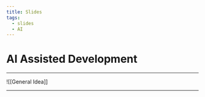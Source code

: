 ```yaml
---
title: Slides
tags:
  - slides
  - AI
---
```

# AI Assisted Development

---

![[General Idea]]

---

